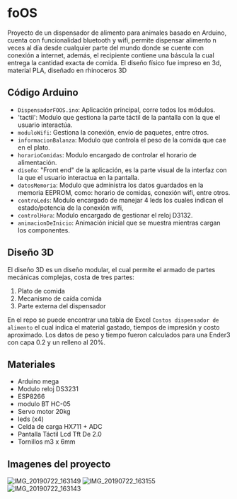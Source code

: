 # foOS
Proyecto de un dispensador de alimento para animales basado en Arduino, cuenta con funcionalidad bluetooth y wifi, permite dispensar alimento n veces al día desde cualquier parte del mundo donde se cuente con conexión a internet, además, el recipiente contiene una báscula la cual entrega la cantidad exacta de comida. El diseño físico fue impreso en 3d, material PLA, diseñado en rhinoceros 3D

## Código Arduino

- `DispensadorFOOS.ino`: Aplicación principal, corre todos los módulos.
- 'tactil': Modulo que gestiona la parte táctil de la pantalla con la que el usuario interactúa.
- `moduloWifi`: Gestiona la conexión, envío de paquetes, entre otros. 
- `informacionBalanza`: Modulo que controla el peso de la comida que cae en el plato.
- `horarioComidas`: Modulo encargado de controlar el horario de alimentación.
- `diseño`: "Front end" de la aplicación, es la parte visual de la interfaz con la que el usuario interactua en la pantalla.
- `datosMemoria`: Modulo que administra los datos guardados en la memoria EEPROM, como: horario de comidas, conexión wifi, entre otros.
- `controLeds`: Modulo encargado de manejar 4 leds los cuales indican el estado/potencia de la conexión wifi,
- `controlHora`: Modulo encargado de gestionar el reloj D3132.
- `animacionDeInicio`: Animación inicial que se muestra mientras cargan los componentes.

## Diseño 3D

El diseño 3D es un diseño modular, el cual permite el armado de partes mecánicas complejas, costa de tres partes: 

1) Plato de comida
2) Mecanismo de caída comida
3) Parte externa del dispensador

En el repo se puede encontrar una tabla de Excel `Costos dispensador de alimento` el cual indica el material gastado, tiempos de impresión y costo aproximado.
Los datos de peso y tiempo fueron calculados para una Ender3 con capa 0.2 y un relleno al 20%.

## Materiales

- Arduino mega 
- Modulo reloj DS3231
- ESP8266
- modulo BT HC-05
- Servo motor 20kg
- leds (x4)
- Celda de carga HX711 + ADC
- Pantalla Táctil Lcd Tft De 2.0
- Tornillos m3 x 6mm

## Imagenes del proyecto

![IMG_20190722_163149](https://user-images.githubusercontent.com/56893753/142339981-73fc8879-1fde-4db9-9abc-5f68e488100d.jpg)
![IMG_20190722_163155](https://user-images.githubusercontent.com/56893753/142340026-49f8f052-f371-44bb-8997-92a80fefd9f3.jpg)
![IMG_20190722_163143](https://user-images.githubusercontent.com/56893753/142340063-4bf21537-5c00-43d3-9cdc-1e59fcf97d01.jpg)
